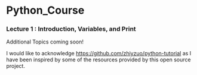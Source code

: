 # Python_Course
 
### Lecture 1 : Introduction, Variables, and Print
 
Additional Topics coming soon!

I would like to acknowledge https://github.com/zhiyzuo/python-tutorial as I have been inspired by some of the resources provided by this open source project.
